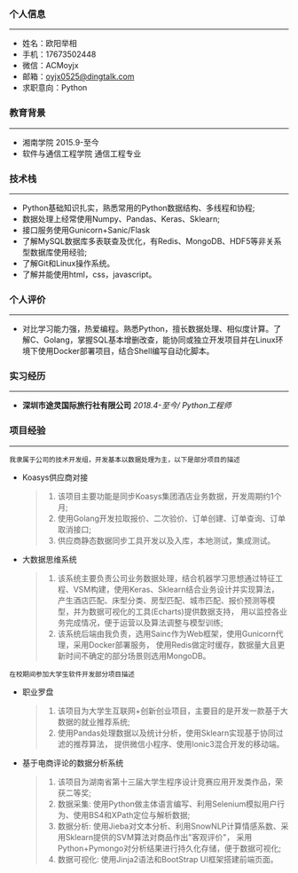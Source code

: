 ### 个人信息
---
- 姓名：欧阳举相
- 手机：17673502448
- 微信：ACMoyjx
- 邮箱：oyjx0525@dingtalk.com
- 求职意向：Python 

### 教育背景
---
- 湘南学院 2015.9-至今
- 软件与通信工程学院 通信工程专业


### 技术栈
---
  - Python基础知识扎实，熟悉常用的Python数据结构、多线程和协程;
  - 数据处理上经常使用Numpy、Pandas、Keras、Sklearn;
  - 接口服务使用Gunicorn+Sanic/Flask
  - 了解MySQL数据库多表联查及优化，有Redis、MongoDB、HDF5等非关系型数据库使用经验;
  - 了解Git和Linux操作系统。
  - 了解并能使用html，css，javascript。


### 个人评价
---
  - 对比学习能力强，热爱编程。熟悉Python，擅长数据处理、相似度计算。了解C、Golang，掌握SQL基本增删改查，能协同或独立开发项目并在Linux环境下使用Docker部署项目，结合Shell编写自动化脚本。
    

### 实习经历
---
- **深圳市途灵国际旅行社有限公司** *2018.4-至今/ Python工程师*


### 项目经验

***

`我隶属于公司的技术开发组，开发基本以数据处理为主，以下是部分项目的描述`

- Koasys供应商对接

  > 1. 该项目主要功能是同步Koasys集团酒店业务数据，开发周期约1个月;
  > 2. 使用Golang开发拉取报价、二次验价、订单创建、订单查询、订单取消接口;
  > 3. 供应商静态数据同步工具开发以及入库，本地测试，集成测试。


- 大数据思维系统

  > 1. 该系统主要负责公司业务数据处理，结合机器学习思想通过特征工程、VSM构建，使用Keras、Sklearn结合业务设计并实现算法，
    产生酒店匹配、床型分类、房型匹配、城市匹配、报价预测等模型，并为数据可视化的工具(Echarts)提供数据支持，
    用以监控各业务完成情况，便于运营以及算法调整与模型训练;
  > 2. 该系统后端由我负责，选用Sainc作为Web框架，使用Gunicorn代理，采用Docker部署服务，
    使用Redis做定时缓存，数据量大且更新时间不确定的部分场景则选用MongoDB。

`在校期间参加大学生软件开发部分项目描述`

- 职业罗盘
  > 1. 该项目为大学生互联网+创新创业项目，主要目的是开发一款基于大数据的就业推荐系统;
  > 2. 使用Pandas处理数据以及统计分析，使用Sklearn实现基于协同过滤的推荐算法，
    提供微信小程序、使用Ionic3混合开发的移动端。
    
- 基于电商评论的数据分析系统
  > 1. 该项目为湖南省第十三届大学生程序设计竞赛应用开发类作品，荣获二等奖;
  > 2. 数据采集: 使用Python做主体语言编写、利用Selenium模拟用户行为、使用BS4和XPath定位与解析数据;
  > 3. 数据分析: 使用Jieba对文本分析、利用SnowNLP计算情感系数、采用Sklearn提供的SVM算法对商品作出"客观评价"，
    采用Python+Pymongo对分析结果进行持久化存储，便于数据可视化;
  > 4. 数据可视化: 使用Jinja2语法和BootStrap UI框架搭建前端页面。
